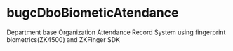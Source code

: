 # bugcDboBiometicAtendance
Department base Organization
Attendance Record System
using fingerprint biometrics(ZK4500)
and ZKFinger SDK
